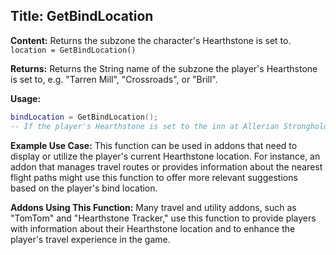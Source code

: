 ## Title: GetBindLocation

**Content:**
Returns the subzone the character's Hearthstone is set to.
`location = GetBindLocation()`

**Returns:**
Returns the String name of the subzone the player's Hearthstone is set to, e.g. "Tarren Mill", "Crossroads", or "Brill".

**Usage:**
```lua
bindLocation = GetBindLocation();
-- If the player's Hearthstone is set to the inn at Allerian Stronghold then bindLocation is assigned "Allerian Stronghold".
```

**Example Use Case:**
This function can be used in addons that need to display or utilize the player's current Hearthstone location. For instance, an addon that manages travel routes or provides information about the nearest flight paths might use this function to offer more relevant suggestions based on the player's bind location.

**Addons Using This Function:**
Many travel and utility addons, such as "TomTom" and "Hearthstone Tracker," use this function to provide players with information about their Hearthstone location and to enhance the player's travel experience in the game.